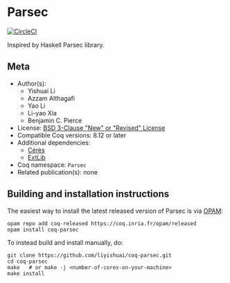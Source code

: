 <!---
This file was generated from `meta.yml`, please do not edit manually.
Follow the instructions on https://github.com/coq-community/templates to regenerate.
--->
# Parsec

[![CircleCI][circleci-shield]][circleci-link]

[circleci-shield]: https://circleci.com/gh/liyishuai/coq-parsec.svg?style=svg
[circleci-link]:   https://circleci.com/gh/liyishuai/coq-parsec




Inspired by Haskell Parsec library.

## Meta

- Author(s):
  - Yishuai Li
  - Azzam Althagafi
  - Yao Li
  - Li-yao Xia
  - Benjamin C. Pierce
- License: [BSD 3-Clause "New" or "Revised" License](LICENSE)
- Compatible Coq versions: 8.12 or later
- Additional dependencies:
  - [Cérès](https://github.com/Lysxia/coq-ceres)
  - [ExtLib](https://coq-community.org/coq-ext-lib/)
- Coq namespace: `Parsec`
- Related publication(s): none

## Building and installation instructions

The easiest way to install the latest released version of Parsec
is via [OPAM](https://opam.ocaml.org/doc/Install.html):

```shell
opam repo add coq-released https://coq.inria.fr/opam/released
opam install coq-parsec
```

To instead build and install manually, do:

``` shell
git clone https://github.com/liyishuai/coq-parsec.git
cd coq-parsec
make   # or make -j <number-of-cores-on-your-machine> 
make install
```



